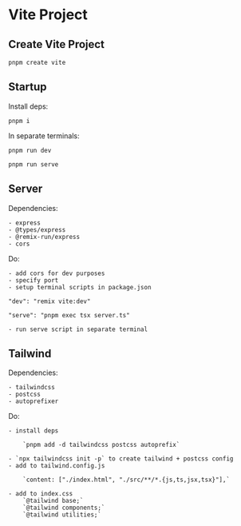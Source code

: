 # Vite Project

## Create Vite Project

 `pnpm create vite`

## Startup

Install deps:

`pnpm i `

In separate terminals:

`pnpm run dev`

`pnpm run serve`

## Server

Dependencies:

    - express
    - @types/express
    - @remix-run/express
    - cors

Do:

    - add cors for dev purposes
    - specify port
    - setup terminal scripts in package.json

`"dev": "remix vite:dev"`

`"serve": "pnpm exec tsx server.ts"`

    - run serve script in separate terminal

## Tailwind

Dependencies:

    - tailwindcss
    - postcss
    - autoprefixer

Do:

    - install deps
    
        `pnpm add -d tailwindcss postcss autoprefix`

    - `npx tailwindcss init -p` to create tailwind + postcss config
    - add to tailwind.config.js

        `content: ["./index.html", "./src/**/*.{js,ts,jsx,tsx}"],`
    
    - add to index.css
        `@tailwind base;`
        `@tailwind components;`
        `@tailwind utilities;`
